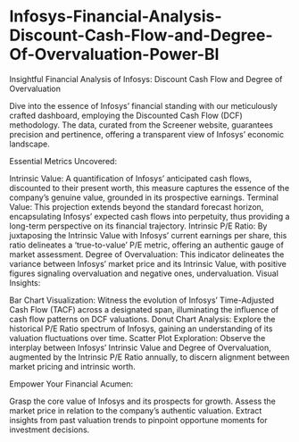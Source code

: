 # Infosys-Financial-Analysis-Discount-Cash-Flow-and-Degree-Of-Overvaluation-Power-BI
Insightful Financial Analysis of Infosys: Discount Cash Flow and Degree of Overvaluation 

Dive into the essence of Infosys’ financial standing with our meticulously crafted dashboard, employing the Discounted Cash Flow (DCF) methodology. The data, curated from the Screener website, guarantees precision and pertinence, offering a transparent view of Infosys’ economic landscape.

Essential Metrics Uncovered:

Intrinsic Value: A quantification of Infosys’ anticipated cash flows, discounted to their present worth, this measure captures the essence of the company’s genuine value, grounded in its prospective earnings.
Terminal Value: This projection extends beyond the standard forecast horizon, encapsulating Infosys’ expected cash flows into perpetuity, thus providing a long-term perspective on its financial trajectory.
Intrinsic P/E Ratio: By juxtaposing the Intrinsic Value with Infosys’ current earnings per share, this ratio delineates a ‘true-to-value’ P/E metric, offering an authentic gauge of market assessment.
Degree of Overvaluation: This indicator delineates the variance between Infosys’ market price and its Intrinsic Value, with positive figures signaling overvaluation and negative ones, undervaluation.
Visual Insights:

Bar Chart Visualization: Witness the evolution of Infosys’ Time-Adjusted Cash Flow (TACF) across a designated span, illuminating the influence of cash flow patterns on DCF valuations.
Donut Chart Analysis: Explore the historical P/E Ratio spectrum of Infosys, gaining an understanding of its valuation fluctuations over time.
Scatter Plot Exploration: Observe the interplay between Infosys’ Intrinsic Value and Degree of Overvaluation, augmented by the Intrinsic P/E Ratio annually, to discern alignment between market pricing and intrinsic worth.

Empower Your Financial Acumen:

Grasp the core value of Infosys and its prospects for growth.
Assess the market price in relation to the company’s authentic valuation.
Extract insights from past valuation trends to pinpoint opportune moments for investment decisions.
